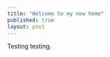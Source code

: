 ```yaml
---                                                                             
title: "Welcome to my new home"                                                 
published: true                                                                 
layout: post
---                                                                             
```

                                                                                
Testing testing.    
